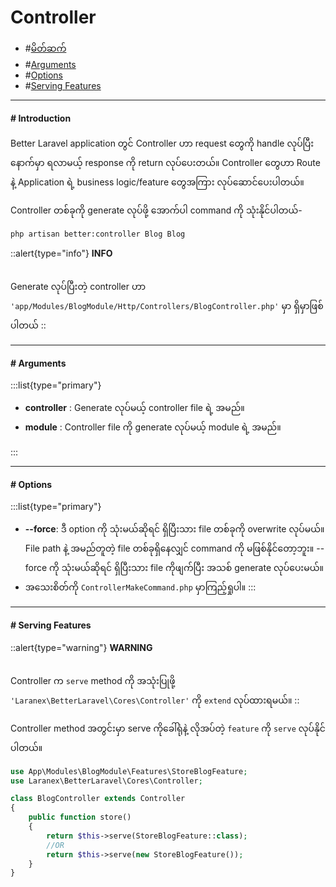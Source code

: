 # Controller

- #[မိတ်ဆက်](#introduction)
- #[Arguments](#arguments)
- #[Options](#options)
- #[Serving Features](#serving-features)

---

#### # Introduction
<a id="introduction"></a>
Better Laravel application တွင် Controller ဟာ request တွေကို handle လုပ်ပြီး နောက်မှာ ရလာမယ့် response ကို return လုပ်ပေးတယ်။ Controller တွေဟာ Route နဲ့ Application ရဲ့ business logic/feature တွေအကြား လုပ်ဆောင်ပေးပါတယ်။

Controller တစ်ခုကို generate လုပ်ဖို့ အောက်ပါ command ကို သုံးနိုင်ပါတယ်-

```bash
php artisan better:controller Blog Blog
```
::alert{type="info"}
**INFO**<br><br>

Generate လုပ်ပြီးတဲ့ controller ဟာ `'app/Modules/BlogModule/Http/Controllers/BlogController.php'` မှာ ရှိမှာဖြစ်ပါတယ်
::

---

#### # Arguments
<a id="arguments"></a>
:::list{type="primary"}
- **controller** : Generate လုပ်မယ့် controller file ရဲ့ အမည်။
- **module** : Controller file ကို generate လုပ်မယ့် module ရဲ့ အမည်။

:::

---

#### # Options
<a id="options"></a>
:::list{type="primary"}

- **--force**: ဒီ option ကို သုံးမယ်ဆိုရင် ရှိပြီးသား file တစ်ခုကို overwrite လုပ်မယ်။ File path နဲ့ အမည်တူတဲ့ file တစ်ခုရှိနေလျှင် command ကို မဖြစ်နိုင်တော့ဘူး။ --force ကို သုံးမယ်ဆိုရင် ရှိပြီးသား file ကိုဖျက်ပြီး အသစ် generate လုပ်ပေးမယ်။
- အသေးစိတ်ကို `ControllerMakeCommand.php` မှာကြည့်ရှုပါ။
:::

---

#### # Serving Features
<a id="serving-features"></a>

::alert{type="warning"}
**WARNING**<br><br>

Controller က `serve` method ကို အသုံးပြုဖို့ `'Laranex\BetterLaravel\Cores\Controller'` ကို `extend` လုပ်ထားရမယ်။
::

Controller method အတွင်းမှာ serve ကိုခေါ်ရုံနဲ့ လိုအပ်တဲ့ `feature` ကို `serve` လုပ်နိုင်ပါတယ်။

```php
use App\Modules\BlogModule\Features\StoreBlogFeature;
use Laranex\BetterLaravel\Cores\Controller;

class BlogController extends Controller
{
    public function store()
    {
        return $this->serve(StoreBlogFeature::class);
        //OR
        return $this->serve(new StoreBlogFeature());
    }
}
```
